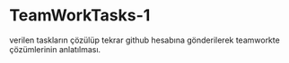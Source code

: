# TeamWorkTasks-1
verilen taskların çözülüp tekrar github hesabına gönderilerek teamworkte çözümlerinin anlatılması.
